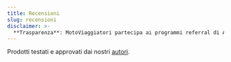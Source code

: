 ```yaml
---
title: Recensioni
slug: recensioni
disclaimer: >-
  **Trasparenza**: MotoViaggiatori partecipa ai programmi referral di Amazon e eBay; questo significa che se acquisti un prodotto tramite i link presenti nei nostri articoli noi guadagnamo una piccola percentuale, senza alcuna maggiorazione di prezzo per te.
---
```


Prodotti testati e approvati dai nostri [autori](/autori).
